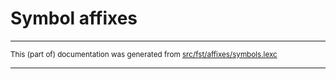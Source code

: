 
# Symbol affixes

* * *

<small>This (part of) documentation was generated from [src/fst/affixes/symbols.lexc](https://github.com/giellalt/lang-rmu/blob/main/src/fst/affixes/symbols.lexc)</small>

---

